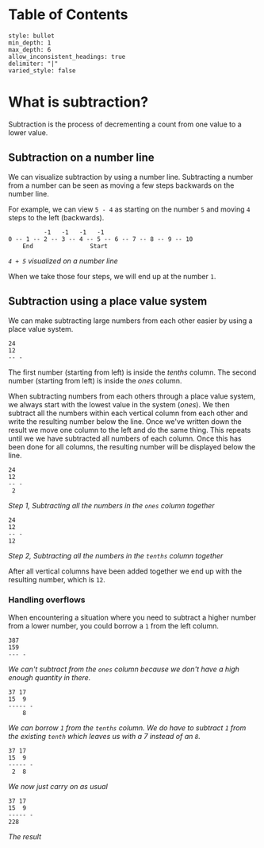 # Table of Contents
```toc
style: bullet
min_depth: 1
max_depth: 6
allow_inconsistent_headings: true
delimiter: "|"
varied_style: false
```
# What is subtraction?
Subtraction is the process of decrementing a count from one value to a lower value.

## Subtraction on a number line
We can visualize subtraction by using a number line. Subtracting a number from a number can be seen as moving a few steps backwards on the number line.

For example, we can view `5 - 4` as starting on the number `5` and moving `4` steps to the left (backwards).

```
          -1   -1   -1   -1
0 -- 1 -- 2 -- 3 -- 4 -- 5 -- 6 -- 7 -- 8 -- 9 -- 10
    End                Start
```
*`4 + 5` visualized on a number line*

When we take those four steps, we will end up at the number `1`.

## Subtraction using a place value system
We can make subtracting large numbers from each other easier by using a place value system.

```
24
12
-- -
```

The first number (starting from left) is inside the *tenths* column. The second number (starting from left) is inside the *ones* column.

When subtracting numbers from each others through a place value system, we always start with the lowest value in the system (*ones*). We then subtract all the numbers within each vertical column from each other and write the resulting number below the line. Once we've written down the result we move one column to the left and do the same thing. This repeats until we we have subtracted all numbers of each column. Once this has been done for all columns, the resulting number will be displayed below the line.

```
24
12
-- -
 2
```
*Step 1, Subtracting all the numbers in the `ones` column together*

```
24
12
-- -
12
```
*Step 2, Subtracting all the numbers in the `tenths` column together*

After all vertical columns have been added together we end up with the resulting number, which is `12`.

### Handling overflows
When encountering a situation where you need to subtract a higher number from a lower number, you could borrow a `1` from the left column.

```
387
159
--- -
```
*We can't subtract from the `ones` column because we don't have a high enough quantity in there.*

```
37 17
15  9
----- -
    8
```
*We can borrow `1` from the `tenths` column. We do have to subtract `1` from the existing `tenth` which leaves us with a 7 instead of an `8`.*

```
37 17
15  9
----- -
 2  8
```
*We now just carry on as usual*

```
37 17
15  9
----- -
228
```
*The result*